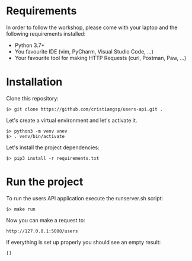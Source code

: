 # Requirements
In order to follow the workshop, please come with your laptop and the following requirements installed:

- Python 3.7+
- You favourite IDE (vim, PyCharm, Visual Studio Code, ...)
- Your favourite tool for making HTTP Requests (curl, Postman, Paw, ...)

# Installation

Clone this repository:
```
$> git clone https://github.com/cristiangsp/users-api.git .
```

Let's create a virtual environment and let's activate it.
```
$> python3 -m venv vnev
$> . venv/bin/activate
```

Let's install the project dependencies:
```
$> pip3 install -r requirements.txt
```

# Run the project
To run the users API application execute the runserver.sh script:
```
$> make run
```

Now you can make a request to:
```
http://127.0.0.1:5000/users
```

If everything is set up properly you should see an empty result:
```
[]
```